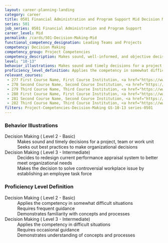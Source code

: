```yaml
---
layout: career-planning-landing
category: career
title: 0501 Financial Administration and Program Support Mid Decision Making
series: 501
job_series: 0501 Financial Administration and Program Support
career_level: Mid
permalink: /cards/501-Decision-Making-Mid
functional_competency_designation: Leading Teams and Projects
competency: Decision Making
competency_group: Project Competencies
competency_description: Makes sound, well-informed, and objective decisions; perceives the impact and implications of decisions; commits to action, even in uncertain situations, to accomplish organizational goals; causes change 
level: "10-13"
behavior_illustrations: Makes sound and timely decisions for a project, team or work unit ? Seeks out best practices to make organizational decisions ? Decides to redesign current performance appraisal system to better meet organizational needs ? Makes the decision to solve controversial workplace issue by establishing an employee task force
proficiency_level_definition: Applies the competency in somewhat difficult situations ? Requires frequent guidance ? Demonstrates familiarity with concepts and processes ? Applies the competency in difficult situations ? Requires occasional guidance ? Demonstrates understanding of concepts and processes
relevant_courses: 
 - 277 First Course Name, First Course Institution, <a href="https://www.cfo.gov">www.cfo.gov</a>
 - 278 Second Course Name, Second Course Institution, <a href="https://www.cfo.gov">www.cfo.gov</a>
 - 279 Third Course Name, Third Course Institution, <a href="https://www.cfo.gov">www.cfo.gov</a>
 - 280 First Course Name, First Course Institution, <a href="https://www.cfo.gov">www.cfo.gov</a>
 - 281 Second Course Name, Second Course Institution, <a href="https://www.cfo.gov">www.cfo.gov</a>
 - 282 Third Course Name, Third Course Institution, <a href="https://www.cfo.gov">www.cfo.gov</a>
filters: Project-Competencies-Decision-Making GS-10-13 series-0501
---
```


<div class="desktop:grid-col-6 margin-y-205">
  <div class="border-top-05 bg-white padding-2 shadow-5 height-full members-hover border-1px border-gray-30 border-top-orange radius-lg">
    <h3>Behavior Illustrations</h3>
    <dl class="text-base"><dt>Decision Making ( Level 2 - Basic)</dt><dd>Makes sound and timely decisions for a project, team or work unit </dd><dd> Seeks out best practices to make organizational decisions</dd><dt>Decision Making ( Level 3 - Intermediate)</dt><dd>Decides to redesign current performance appraisal system to better meet organizational needs </dd><dd> Makes the decision to solve controversial workplace issue by establishing an employee task force</dd></dl>
  </div>
</div>
<div class="desktop:grid-col-6 margin-y-205">
  <div class="border-top-05 bg-white padding-2 shadow-5 height-full members-hover border-1px border-gray-30 border-top-orange radius-lg">
    <h3>Proficiency Level Definition</h3>
    <dl class="text-base"><dt>Decision Making ( Level 2 - Basic)</dt><dd>Applies the competency in somewhat difficult situations </dd><dd> Requires frequent guidance </dd><dd> Demonstrates familiarity with concepts and processes</dd><dt>Decision Making ( Level 3 - Intermediate)</dt><dd>Applies the competency in difficult situations </dd><dd> Requires occasional guidance </dd><dd> Demonstrates understanding of concepts and processes</dd></dl>
  </div>
</div>